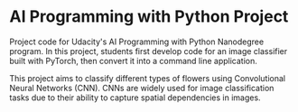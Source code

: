 # AI Programming with Python Project

Project code for Udacity's AI Programming with Python Nanodegree program. In this project, students first develop code for an image classifier built with PyTorch, then convert it into a command line application.



This project aims to classify different types of flowers using Convolutional Neural Networks (CNN). CNNs are widely used for image classification tasks due to their ability to capture spatial dependencies in images.
